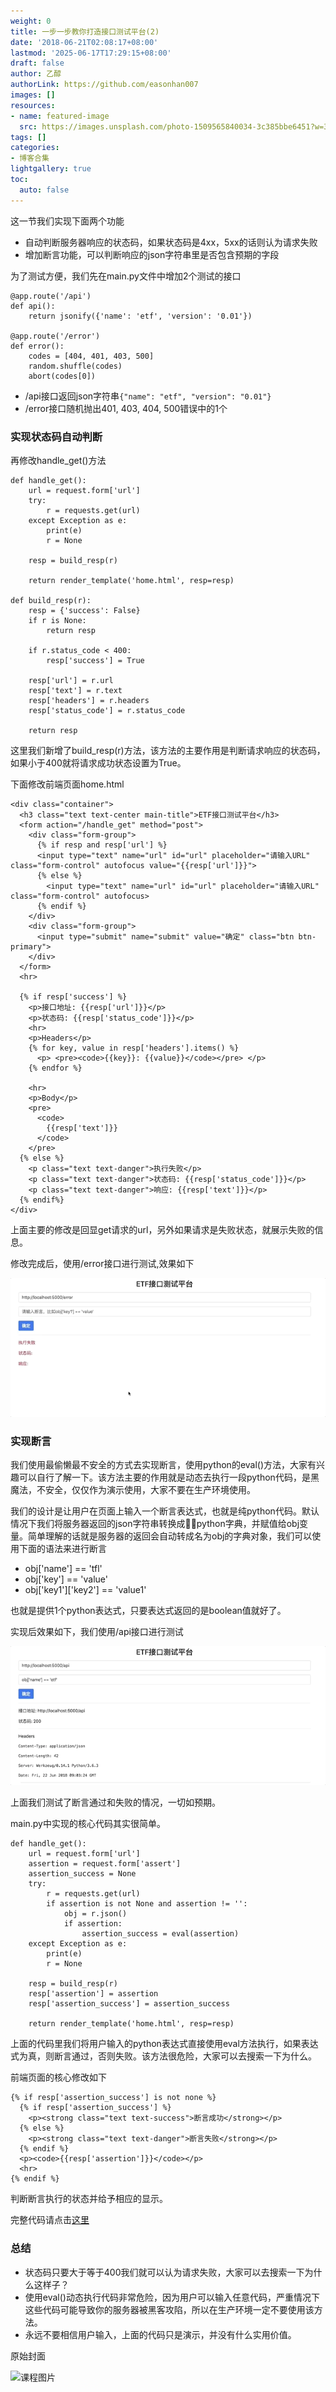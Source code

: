 ```yaml
---
weight: 0
title: 一步一步教你打造接口测试平台(2)
date: '2018-06-21T02:08:17+08:00'
lastmod: '2025-06-17T17:29:15+08:00'
draft: false
author: 乙醇
authorLink: https://github.com/easonhan007
images: []
resources:
- name: featured-image
  src: https://images.unsplash.com/photo-1509565840034-3c385bbe6451?w=300
tags: []
categories:
- 博客合集
lightgallery: true
toc:
  auto: false
---
```




这一节我们实现下面两个功能

* 自动判断服务器响应的状态码，如果状态码是4xx，5xx的话则认为请求失败
* 增加断言功能，可以判断响应的json字符串里是否包含预期的字段

为了测试方便，我们先在main.py文件中增加2个测试的接口

```
@app.route('/api')
def api():
    return jsonify({'name': 'etf', 'version': '0.01'})

@app.route('/error')
def error():
    codes = [404, 401, 403, 500]
    random.shuffle(codes)
    abort(codes[0])
```

* /api接口返回json字符串```{"name": "etf", "version": "0.01"}```
* /error接口随机抛出401, 403, 404, 500错误中的1个

### 实现状态码自动判断

再修改handle_get()方法

```
def handle_get():
    url = request.form['url']
    try:
        r = requests.get(url)
    except Exception as e:
        print(e)
        r = None

    resp = build_resp(r)

    return render_template('home.html', resp=resp)

def build_resp(r):
    resp = {'success': False}
    if r is None:
        return resp

    if r.status_code < 400:
        resp['success'] = True

    resp['url'] = r.url
    resp['text'] = r.text
    resp['headers'] = r.headers
    resp['status_code'] = r.status_code

    return resp

```

这里我们新增了build_resp(r)方法，该方法的主要作用是判断请求响应的状态码，如果小于400就将请求成功状态设置为True。

下面修改前端页面home.html

```
<div class="container">
  <h3 class="text text-center main-title">ETF接口测试平台</h3>
  <form action="/handle_get" method="post">
    <div class="form-group">
      {% if resp and resp['url'] %}
      <input type="text" name="url" id="url" placeholder="请输入URL" class="form-control" autofocus value="{{resp['url']}}">
      {% else %}
        <input type="text" name="url" id="url" placeholder="请输入URL" class="form-control" autofocus>
      {% endif %}
    </div>
    <div class="form-group">
      <input type="submit" name="submit" value="确定" class="btn btn-primary">
    </div>
  </form>
  <hr>

  {% if resp['success'] %}
    <p>接口地址: {{resp['url']}}</p>
    <p>状态码: {{resp['status_code']}}</p>
    <hr>
    <p>Headers</p>
    {% for key, value in resp['headers'].items() %}
      <p> <pre><code>{{key}}: {{value}}</code></pre> </p>
    {% endfor %}

    <hr>
    <p>Body</p>
    <pre>
      <code>
        {{resp['text']}}
      </code>
    </pre>
  {% else %}
    <p class="text text-danger">执行失败</p>
    <p class="text text-danger">状态码: {{resp['status_code']}}</p>
    <p class="text text-danger">响应: {{resp['text']}}</p>
  {% endif%}
</div>
```

上面主要的修改是回显get请求的url，另外如果请求是失败状态，就展示失败的信息。

修改完成后，使用/error接口进行测试,效果如下

![](https://github.com/easonhan007/ETF/blob/master/imgs/error_preview.gif?raw=true)


### 实现断言

我们使用最偷懒最不安全的方式去实现断言，使用python的eval()方法，大家有兴趣可以自行了解一下。该方法主要的作用就是动态去执行一段python代码，是黑魔法，不安全，仅仅作为演示使用，大家不要在生产环境使用。

我们的设计是让用户在页面上输入一个断言表达式，也就是纯python代码。默认情况下我们将服务器返回的json字符串转换成python字典，并赋值给obj变量。简单理解的话就是服务器的返回会自动转成名为obj的字典对象，我们可以使用下面的语法来进行断言

* obj['name'] == 'tfl'
* obj['key'] == 'value'
* obj['key1']['key2'] == 'value1'

也就是提供1个python表达式，只要表达式返回的是boolean值就好了。

实现后效果如下，我们使用/api接口进行测试

![](https://github.com/easonhan007/ETF/blob/master/imgs/assertion_preview.gif?raw=true)

上面我们测试了断言通过和失败的情况，一切如预期。

main.py中实现的核心代码其实很简单。

```
def handle_get():
    url = request.form['url']
    assertion = request.form['assert']
    assertion_success = None
    try:
        r = requests.get(url)
        if assertion is not None and assertion != '':
            obj = r.json()
            if assertion:
                assertion_success = eval(assertion)
    except Exception as e:
        print(e)
        r = None

    resp = build_resp(r)
    resp['assertion'] = assertion
    resp['assertion_success'] = assertion_success

    return render_template('home.html', resp=resp)

```

上面的代码里我们将用户输入的python表达式直接使用eval方法执行，如果表达式为真，则断言通过，否则失败。该方法很危险，大家可以去搜索一下为什么。

前端页面的核心修改如下

```
{% if resp['assertion_success'] is not none %}
  {% if resp['assertion_success'] %}
    <p><strong class="text text-success">断言成功</strong></p>
  {% else %}
    <p><strong class="text text-danger">断言失败</strong></p>
  {% endif %}
  <p><code>{{resp['assertion']}}</code></p>
  <hr>
{% endif %}
```

判断断言执行的状态并给予相应的显示。

完整代码请点击[这里](https://github.com/easonhan007/ETF/tree/part2)


### 总结

* 状态码只要大于等于400我们就可以认为请求失败，大家可以去搜索一下为什么这样子？
* 使用eval()动态执行代码非常危险，因为用户可以输入任意代码，严重情况下这些代码可能导致你的服务器被黑客攻陷，所以在生产环境一定不要使用该方法。
* 永远不要相信用户输入，上面的代码只是演示，并没有什么实用价值。






原始封面

![课程图片](https://images.unsplash.com/photo-1509565840034-3c385bbe6451?w=300)

